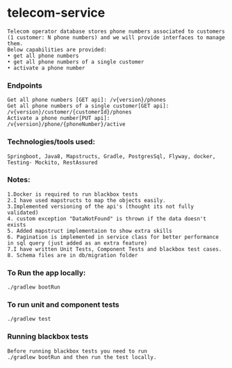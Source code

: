 # telecom-service

```
Telecom operator database stores phone numbers associated to customers
(1 customer: N phone numbers) and we will provide interfaces to manage them.
Below capabilities are provided:
• get all phone numbers
• get all phone numbers of a single customer
• activate a phone number
```

### Endpoints
```
Get all phone numbers [GET api]: /v{version}/phones
Get all phone numbers of a single customer[GET api]: /v{version}/customer/{customerId}/phones
Activate a phone number[PUT api]: /v{version}/phone/{phoneNumber}/active
```

### Technologies/tools used: 
```
Springboot, Java8, Mapstructs, Gradle, PostgresSql, Flyway, docker, Testing- Mockito, RestAssured
```

### Notes:
```
1.Docker is required to run blackbox tests 
2.I have used mapstructs to map the objects easily. 
3.Implemented versioning of the api's (thought its not fully validated)
4. custom exception "DataNotFound" is thrown if the data doesn't exists 
5. Added mapstruct implementaion to show extra skills
6. Pagination is implemented in service class for better performance in sql query (just added as an extra feature)
7.I have written Unit Tests, Component Tests and blackbox test cases.
8. Schema files are in db/migration folder
```

### To Run the app locally: 
```
./gradlew bootRun
```

### To run unit and component tests 
```
./gradlew test
```

### Running blackbox tests
```
Before running blackbox tests you need to run 
./gradlew bootRun and then run the test locally.
```